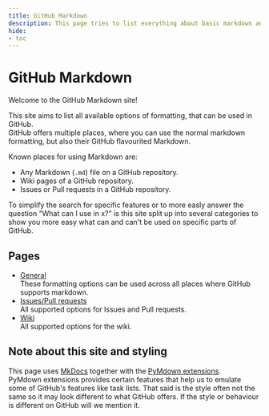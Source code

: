 ```yaml
---
title: GitHub Markdown
description: This page tries to list everything about basic markdown and GitHub flavourited Markdown (GFM)
hide:
- toc
---
```


[MkDocs]: https://www.mkdocs.org
[PyMdown extensions]: https://facelessuser.github.io/pymdown-extensions/

# GitHub Markdown
Welcome to the GitHub Markdown site!

This site aims to list all available options of formatting, that can be used in GitHub.  
GitHub offers multiple places, where you can use the normal markdown formatting, but also their GitHub flavourited Markdown.

Known places for using Markdown are:

- Any Markdown (`.md`) file on a GitHub repository.
- Wiki pages of a GitHub repository.
- Issues or Pull requests in a GitHub repository.

To simplify the search for specific features or to more easly answer the question "What can I use in x?" is this site split up into several categories to show you more easy what can and can't be used on specific parts of GitHub.

## Pages

- [General](github/general)  
These formatting options can be used across all places where GitHub supports markdown.
- [Issues/Pull requests](github/issues-pull-requests)  
All supported options for Issues and Pull requests.
- [Wiki](github/wiki)  
All supported options for the wiki.

## Note about this site and styling
This page uses [MkDocs] together with the [PyMdown extensions].  
PyMdown extensions provides certain features that help us to emulate some of GitHub's features like task lists. That said is the style often not the same so it may look different to what GitHub offers. If the style or behaviour is different on GitHub will we mention it.
